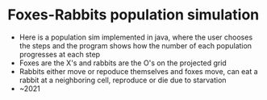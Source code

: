 # Foxes-Rabbits population simulation 
* Here is a population sim implemented in java, where the user chooses the steps and the program shows how the number of each population progresses at each step
* Foxes are the X's and rabbits are the O's on the projected grid
* Rabbits either move or repoduce themselves and foxes move, can eat a rabbit at a neighboring cell, reproduce or die due to starvation
* ~2021
